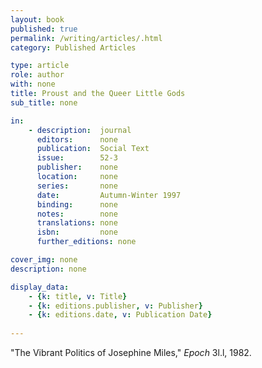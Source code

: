 ```yaml
---
layout: book
published: true
permalink: /writing/articles/.html
category: Published Articles

type: article
role: author
with: none
title: Proust and the Queer Little Gods
sub_title: none

in:
    - description:  journal
      editors:      none
      publication:  Social Text
      issue:        52-3
      publisher:    none
      location:     none
      series:       none
      date:         Autumn-Winter 1997
      binding:      none
      notes:        none
      translations: none
      isbn:         none
      further_editions: none

cover_img: none
description: none

display_data:
    - {k: title, v: Title}
    - {k: editions.publisher, v: Publisher}
    - {k: editions.date, v: Publication Date}
  
---
```


"The Vibrant Politics of Josephine Miles," <i>Epoch</i> 3l.l, 1982.